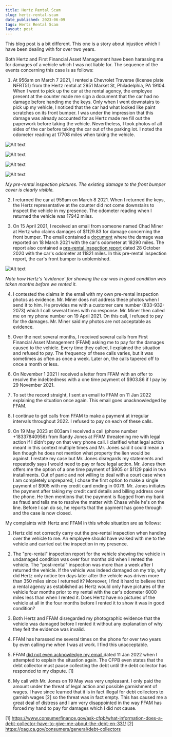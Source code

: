 ```yaml
---
title: Hertz Rental Scam
slug: hertz-rental-scam
date_published: 2023-06-09
tags: Hertz Rental Scam
layout: post
---
```


This blog post is a bit different. This one is a story about injustice which I have been dealing with for over two years.

Both Hertz and First Financial Asset Management have been harassing me for damages of a vehicle which I was not liable for. The sequence of the events concerning this case is as follows:

1. At 956am on March 7 2021, I rented a Chevrolet Traverse (license plate NFRT51) from the Hertz rental at 2951 Market St, Philadelphia, PA 19104. When I went to pick up the car at the rental agency, the employee present at the counter made me sign a document that the car had no damage before handing me the keys. Only when I went downstairs to pick up my vehicle, I noticed that the car had what looked like paint scratches on its front bumper. I was under the impression that this damage was already accounted for as Hertz made me fill out the paperwork before taking the vehicle. Nevertheless, I took photos of all sides of the car before taking the car out of the parking lot. I noted the odometer reading at 17708 miles when taking the vehicle.

![Alt text](../content/images/2023/hertz/IMG_6283.jpg)

![Alt text](../content/images/2023/hertz/IMG_6284.jpg) 

![Alt text](../content/images/2023/hertz/IMG_6287.jpg)

![Alt text](../content/images/2023/hertz/IMG_6290.jpg)

*My pre-rental inspection pictures. The existing damage to the front bumper cover is clearly visible.*

2. I returned the car at 959am on March 8 2021. When I returned the keys, the Hertz representative at the counter did not come downstairs to inspect the vehicle in my presence. The odometer reading when I returned the vehicle was 17942 miles.

3. On 15 April 2021, I received an email from someone named Chad Miner at Hertz who claims damages of $1129.83 for damage concerning the front bumper. The email contained a [document](../content/images/2023/hertz/documentation/013981537406_PhotoEstimate.pdf) where the damage was reported on 18 March 2021 with the car's odometer at 18290 miles. The report also contained a [pre-rental inspection report](../content/images/2023/hertz/documentation/station_report_summary_v2traverse.pdf) dated 28 October 2020 with the car's odometer at 11821 miles. In this pre-rental inspection report, the car's front bumper is unblemished.

![Alt text](../content/images/2023/hertz/hertz-old-pics.png)

*Note how Hertz's 'evidence' for showing the car was in good condition was taken months before we rented it.*

4. I contested the claims in the email with my own pre-rental inspection photos as evidence. Mr. Miner does not address these photos when I send it to him. He provides me with a customer care number (833-932-2073) which I call several times with no response. Mr. Miner then called me on my phone number on 19 April 2021. On this call, I refused to pay for the damages. Mr. Miner said my photos are not acceptable as evidence.

5. Over the next several months, I received several calls from First Financial Asset Management (FFAM) asking me to pay for the damages caused to the vehicle. Every time they called, I explained the situation and refused to pay. The frequency of these calls varies, but it was sometimes as often as once a week. Later on, the calls tapered off to once a month or less.

6. On November 1 2021 I received a letter from FFAM with an offer to resolve the indebtedness with a one time payment of $903.86 if I pay by 29 November 2021.

7. To set the record straight, I sent an email to FFAM on 11 Jan 2022 explaining the situation once again. This email goes unacknowledged by FFAM.

8. I continue to get calls from FFAM to make a payment at irregular intervals throughout 2022. I refused to pay on each of these calls.

9. On 19 May 2023 at 803am I received a call (phone number +18337840956) from Randy Jones at FFAM threatening me with legal action if I didn't pay on that very phone call. I clarified what legal action meant in this context multiple times and Mr. Jones said it could mean a lien though he does not mention what property the lien would be against. I restate my case but Mr. Jones disregards my statements and repeatedly says I would need to pay or face legal action. Mr. Jones then offers me the option of a one time payment of $905 or $1129 paid in two installments. Out of panic and not willing to deal with a court case when I am completely unprepared, I chose the first option to make a single payment of $905 with my credit card ending in 0079. Mr. Jones initiates the payment after taking my credit card details and billing address over the phone. He then mentions that the payment is flagged from my bank as fraud and tells me to resolve the matter with Chase while he's on the line. Before I can do so, he reports that the payment has gone through and the case is now closed.

My complaints with Hertz and FFAM in this whole situation are as follows:

1. Hertz did not correctly carry out the pre-rental inspection when handing over the vehicle to me. An employee should have walked with me to the vehicle and carried out the inspection in my presence. 

2. The "pre-rental" inspection report for the vehicle showing the vehicle in undamaged condition was over four months old when I rented the vehicle. The "post-rental" inspection was more than a week after I returned the vehicle. If the vehicle was indeed damaged on my trip, why did Hertz only notice ten days later after the vehicle was driven more than 350 miles since I returned it? Moreover, I find it hard to believe that a rental agency as established as Hertz would only have pictures of the vehicle four months prior to my rental with the car's odometer 6000 miles less than when I rented it. Does Hertz have no pictures of the vehicle at all in the four months before I rented it to show it was in good condition?

3. Both Hertz and FFAM disregarded my photographic evidence that the vehicle was damaged before I rented it without any explanation of why they felt the evidence was invalid.

4. FFAM has harassed me several times on the phone for over two years by even calling me when I was at work. I find this unacceptable.

5. FFAM [did not even acknowledge my email  ](../content/images/2023/hertz/documentation/ffam-ignored.pdf) dated 11 Jan 2022 when I attempted to explain the situation again. The CFPB even states that the debt collector must pause collecting the debt until the debt collector has responded to my dispute. [1]

5. My call with Mr. Jones on 19 May was very unpleasant. I only paid the amount under the threat of legal action and possible garnishment of wages. I have since learned that it is in fact illegal for debt collectors to garnish wages [2] so the threat was in fact empty. This has caused me a great deal of distress and I am very disappointed in the way FFAM has forced my hand to pay for damages which I did not cause.

[1] https://www.consumerfinance.gov/ask-cfpb/what-information-does-a-debt-collector-have-to-give-me-about-the-debt-en-331/
[2] https://oag.ca.gov/consumers/general/debt-collectors